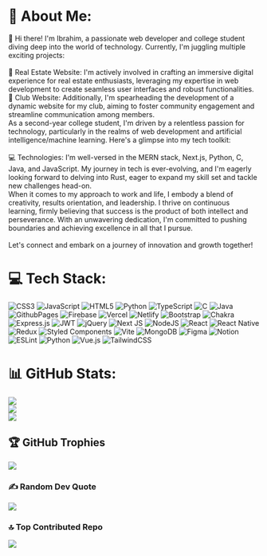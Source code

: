 # 💫 About Me:
👋 Hi there! I'm Ibrahim, a passionate web developer and college student diving deep into the world of technology. Currently, I'm juggling multiple exciting projects:<br><br>🏡 Real Estate Website: I'm actively involved in crafting an immersive digital experience for real estate enthusiasts, leveraging my expertise in web development to create seamless user interfaces and robust functionalities.<br>🎉 Club Website: Additionally, I'm spearheading the development of a dynamic website for my club, aiming to foster community engagement and streamline communication among members.<br>As a second-year college student, I'm driven by a relentless passion for technology, particularly in the realms of web development and artificial intelligence/machine learning. Here's a glimpse into my tech toolkit:<br><br>💻 Technologies: I'm well-versed in the MERN stack, Next.js, Python, C, Java, and JavaScript. My journey in tech is ever-evolving, and I'm eagerly looking forward to delving into Rust, eager to expand my skill set and tackle new challenges head-on.<br>When it comes to my approach to work and life, I embody a blend of creativity, results orientation, and leadership. I thrive on continuous learning, firmly believing that success is the product of both intellect and perseverance. With an unwavering dedication, I'm committed to pushing boundaries and achieving excellence in all that I pursue.<br><br>Let's connect and embark on a journey of innovation and growth together!


# 💻 Tech Stack:
![CSS3](https://img.shields.io/badge/css3-%231572B6.svg?style=flat-square&logo=css3&logoColor=white) ![JavaScript](https://img.shields.io/badge/javascript-%23323330.svg?style=flat-square&logo=javascript&logoColor=%23F7DF1E) ![HTML5](https://img.shields.io/badge/html5-%23E34F26.svg?style=flat-square&logo=html5&logoColor=white) ![Python](https://img.shields.io/badge/python-3670A0?style=flat-square&logo=python&logoColor=ffdd54) ![TypeScript](https://img.shields.io/badge/typescript-%23007ACC.svg?style=flat-square&logo=typescript&logoColor=white) ![C](https://img.shields.io/badge/c-%2300599C.svg?style=flat-square&logo=c&logoColor=white) ![Java](https://img.shields.io/badge/java-%23ED8B00.svg?style=flat-square&logo=openjdk&logoColor=white) ![GithubPages](https://img.shields.io/badge/github%20pages-121013?style=flat-square&logo=github&logoColor=white) ![Firebase](https://img.shields.io/badge/firebase-%23039BE5.svg?style=flat-square&logo=firebase) ![Vercel](https://img.shields.io/badge/vercel-%23000000.svg?style=flat-square&logo=vercel&logoColor=white) ![Netlify](https://img.shields.io/badge/netlify-%23000000.svg?style=flat-square&logo=netlify&logoColor=#00C7B7) ![Bootstrap](https://img.shields.io/badge/bootstrap-%238511FA.svg?style=flat-square&logo=bootstrap&logoColor=white) ![Chakra](https://img.shields.io/badge/chakra-%234ED1C5.svg?style=flat-square&logo=chakraui&logoColor=white) ![Express.js](https://img.shields.io/badge/express.js-%23404d59.svg?style=flat-square&logo=express&logoColor=%2361DAFB) ![JWT](https://img.shields.io/badge/JWT-black?style=flat-square&logo=JSON%20web%20tokens) ![jQuery](https://img.shields.io/badge/jquery-%230769AD.svg?style=flat-square&logo=jquery&logoColor=white) ![Next JS](https://img.shields.io/badge/Next-black?style=flat-square&logo=next.js&logoColor=white) ![NodeJS](https://img.shields.io/badge/node.js-6DA55F?style=flat-square&logo=node.js&logoColor=white) ![React](https://img.shields.io/badge/react-%2320232a.svg?style=flat-square&logo=react&logoColor=%2361DAFB) ![React Native](https://img.shields.io/badge/react_native-%2320232a.svg?style=flat-square&logo=react&logoColor=%2361DAFB) ![Redux](https://img.shields.io/badge/redux-%23593d88.svg?style=flat-square&logo=redux&logoColor=white) ![Styled Components](https://img.shields.io/badge/styled--components-DB7093?style=flat-square&logo=styled-components&logoColor=white) ![Vite](https://img.shields.io/badge/vite-%23646CFF.svg?style=flat-square&logo=vite&logoColor=white) ![MongoDB](https://img.shields.io/badge/MongoDB-%234ea94b.svg?style=flat-square&logo=mongodb&logoColor=white) ![Figma](https://img.shields.io/badge/figma-%23F24E1E.svg?style=flat-square&logo=figma&logoColor=white) ![Notion](https://img.shields.io/badge/Notion-%23000000.svg?style=flat-square&logo=notion&logoColor=white) ![ESLint](https://img.shields.io/badge/ESLint-4B3263?style=flat-square&logo=eslint&logoColor=white) ![Python](https://img.shields.io/badge/python-3670A0?style=flat-square&logo=python&logoColor=ffdd54) ![Vue.js](https://img.shields.io/badge/vue.js-%2335495e.svg?style=flat-square&logo=vuedotjs&logoColor=%234FC08D) ![TailwindCSS](https://img.shields.io/badge/tailwindcss-%2338B2AC.svg?style=flat-square&logo=tailwind-css&logoColor=white)
# 📊 GitHub Stats:
![](https://github-readme-stats.vercel.app/api?username=IbrahimDev00&theme=dark&hide_border=false&include_all_commits=true&count_private=true)<br/>
![](https://github-readme-streak-stats.herokuapp.com/?user=IbrahimDev00&theme=dark&hide_border=false)<br/>
![](https://github-readme-stats.vercel.app/api/top-langs/?username=IbrahimDev00&theme=dark&hide_border=false&include_all_commits=true&count_private=true&layout=compact)

## 🏆 GitHub Trophies
![](https://github-profile-trophy.vercel.app/?username=IbrahimDev00&theme=radical&no-frame=false&no-bg=false&margin-w=4)

### ✍️ Random Dev Quote
![](https://quotes-github-readme.vercel.app/api?type=horizontal&theme=gruvbox)

### 🔝 Top Contributed Repo
![](https://github-contributor-stats.vercel.app/api?username=IbrahimDev00&limit=5&theme=dracula&combine_all_yearly_contributions=true)

